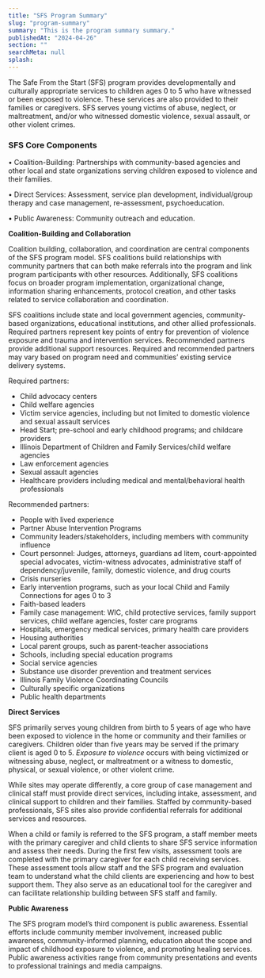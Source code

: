```yaml
---
title: "SFS Program Summary"
slug: "program-summary"
summary: "This is the program summary summary."
publishedAt: "2024-04-26"
section: ""
searchMeta: null
splash:
---
```


The Safe From the Start (SFS) program provides developmentally and culturally appropriate services to children ages 0 to 5 who have witnessed or been exposed to violence. These services are also provided to their families or caregivers. SFS serves young victims of abuse, neglect, or maltreatment, and/or who witnessed domestic violence, sexual assault, or other violent crimes.

### SFS Core Components

• Coalition-Building: Partnerships with community-based agencies and other local and state organizations serving children exposed to violence and their families.

• Direct Services: Assessment, service plan development, individual/group therapy and case management, re-assessment, psychoeducation.

• Public Awareness: Community outreach and education.

**Coalition-Building and Collaboration**

Coalition building, collaboration, and coordination are central components of the SFS program model. SFS coalitions build relationships with community partners that can both make referrals into the program and link program participants with other resources. Additionally, SFS coalitions focus on broader program implementation, organizational change, information sharing enhancements, protocol creation, and other tasks related to service collaboration and coordination.

SFS coalitions include state and local government agencies, community-based organizations, educational institutions, and other allied professionals. Required partners represent key points of entry for prevention of violence exposure and trauma and intervention services. Recommended partners provide additional support resources. Required and recommended partners may vary based on program need and communities’ existing service delivery systems.

Required partners:

- Child advocacy centers
- Child welfare agencies
- Victim service agencies, including but not limited to domestic violence and sexual assault services
- Head Start; pre-school and early childhood programs; and childcare providers
- Illinois Department of Children and Family Services/child welfare agencies
- Law enforcement agencies
- Sexual assault agencies
- Healthcare providers including medical and mental/behavioral health professionals

Recommended partners:

- People with lived experience
- Partner Abuse Intervention Programs
- Community leaders/stakeholders, including members with community influence
- Court personnel: Judges, attorneys, guardians ad litem, court-appointed special advocates, victim-witness advocates, administrative staff of dependency/juvenile, family, domestic violence, and drug courts
- Crisis nurseries
- Early intervention programs, such as your local Child and Family Connections for ages 0 to 3
- Faith-based leaders
- Family case management: WIC, child protective services, family support services, child welfare agencies, foster care programs
- Hospitals, emergency medical services, primary health care providers
- Housing authorities
- Local parent groups, such as parent-teacher associations
- Schools, including special education programs
- Social service agencies
- Substance use disorder prevention and treatment services
- Illinois Family Violence Coordinating Councils
- Culturally specific organizations
- Public health departments

**Direct Services**

SFS primarily serves young children from birth to 5 years of age who have been exposed to violence in the home or community and their families or caregivers. Children older than five years may be served if the primary client is aged 0 to 5. _Exposure to violence_ occurs with being victimized or witnessing abuse, neglect, or maltreatment or a witness to domestic, physical, or sexual violence, or other violent crime.

While sites may operate differently, a core group of case management and clinical staff must provide direct services, including intake, assessment, and clinical support to children and their families. Staffed by community-based professionals, SFS sites also provide confidential referrals for additional services and resources.

When a child or family is referred to the SFS program, a staff member meets with the primary caregiver and child clients to share SFS service information and assess their needs. During the first few visits, assessment tools are completed with the primary caregiver for each child receiving services. These assessment tools allow staff and the SFS program and evaluation team to understand what the child clients are experiencing and how to best support them. They also serve as an educational tool for the caregiver and can facilitate relationship building between SFS staff and family.

**Public Awareness**

The SFS program model’s third component is public awareness. Essential efforts include community member involvement, increased public awareness, community-informed planning, education about the scope and impact of childhood exposure to violence, and promoting healing services. Public awareness activities range from community presentations and events to professional trainings and media campaigns.
